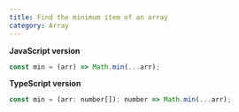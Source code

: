 ```yaml
---
title: Find the minimum item of an array
category: Array
---
```


**JavaScript version**

```js
const min = (arr) => Math.min(...arr);
```

**TypeScript version**

```js
const min = (arr: number[]): number => Math.min(...arr);
```
